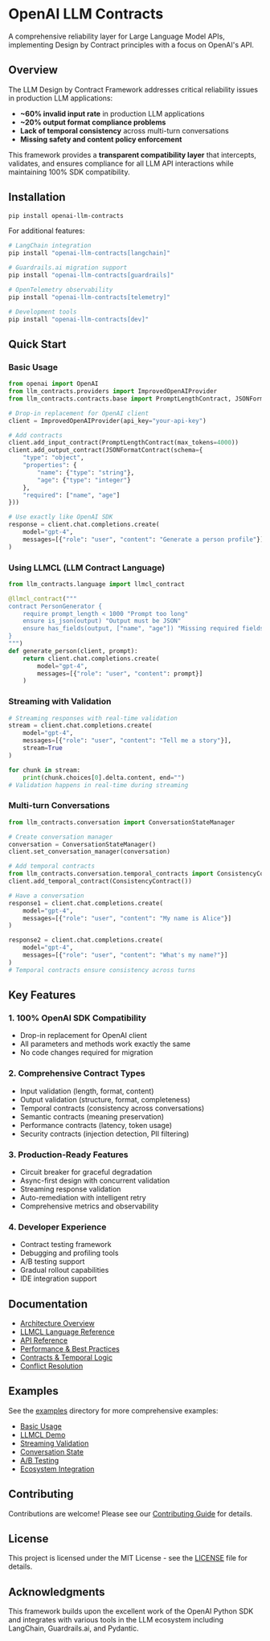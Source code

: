 # OpenAI LLM Contracts

A comprehensive reliability layer for Large Language Model APIs, implementing Design by Contract principles with a focus on OpenAI's API.

## Overview

The LLM Design by Contract Framework addresses critical reliability issues in production LLM applications:

- **~60% invalid input rate** in production LLM applications
- **~20% output format compliance problems**
- **Lack of temporal consistency** across multi-turn conversations
- **Missing safety and content policy enforcement**

This framework provides a **transparent compatibility layer** that intercepts, validates, and ensures compliance for all LLM API interactions while maintaining 100% SDK compatibility.

## Installation

```bash
pip install openai-llm-contracts
```

For additional features:
```bash
# LangChain integration
pip install "openai-llm-contracts[langchain]"

# Guardrails.ai migration support
pip install "openai-llm-contracts[guardrails]"

# OpenTelemetry observability
pip install "openai-llm-contracts[telemetry]"

# Development tools
pip install "openai-llm-contracts[dev]"
```

## Quick Start

### Basic Usage

```python
from openai import OpenAI
from llm_contracts.providers import ImprovedOpenAIProvider
from llm_contracts.contracts.base import PromptLengthContract, JSONFormatContract

# Drop-in replacement for OpenAI client
client = ImprovedOpenAIProvider(api_key="your-api-key")

# Add contracts
client.add_input_contract(PromptLengthContract(max_tokens=4000))
client.add_output_contract(JSONFormatContract(schema={
    "type": "object",
    "properties": {
        "name": {"type": "string"},
        "age": {"type": "integer"}
    },
    "required": ["name", "age"]
}))

# Use exactly like OpenAI SDK
response = client.chat.completions.create(
    model="gpt-4",
    messages=[{"role": "user", "content": "Generate a person profile"}]
)
```

### Using LLMCL (LLM Contract Language)

```python
from llm_contracts.language import llmcl_contract

@llmcl_contract("""
contract PersonGenerator {
    require prompt_length < 1000 "Prompt too long"
    ensure is_json(output) "Output must be JSON"
    ensure has_fields(output, ["name", "age"]) "Missing required fields"
}
""")
def generate_person(client, prompt):
    return client.chat.completions.create(
        model="gpt-4",
        messages=[{"role": "user", "content": prompt}]
    )
```

### Streaming with Validation

```python
# Streaming responses with real-time validation
stream = client.chat.completions.create(
    model="gpt-4",
    messages=[{"role": "user", "content": "Tell me a story"}],
    stream=True
)

for chunk in stream:
    print(chunk.choices[0].delta.content, end="")
# Validation happens in real-time during streaming
```

### Multi-turn Conversations

```python
from llm_contracts.conversation import ConversationStateManager

# Create conversation manager
conversation = ConversationStateManager()
client.set_conversation_manager(conversation)

# Add temporal contracts
from llm_contracts.conversation.temporal_contracts import ConsistencyContract
client.add_temporal_contract(ConsistencyContract())

# Have a conversation
response1 = client.chat.completions.create(
    model="gpt-4",
    messages=[{"role": "user", "content": "My name is Alice"}]
)

response2 = client.chat.completions.create(
    model="gpt-4",
    messages=[{"role": "user", "content": "What's my name?"}]
)
# Temporal contracts ensure consistency across turns
```

## Key Features

### 1. **100% OpenAI SDK Compatibility**
- Drop-in replacement for OpenAI client
- All parameters and methods work exactly the same
- No code changes required for migration

### 2. **Comprehensive Contract Types**
- Input validation (length, format, content)
- Output validation (structure, format, completeness)
- Temporal contracts (consistency across conversations)
- Semantic contracts (meaning preservation)
- Performance contracts (latency, token usage)
- Security contracts (injection detection, PII filtering)

### 3. **Production-Ready Features**
- Circuit breaker for graceful degradation
- Async-first design with concurrent validation
- Streaming response validation
- Auto-remediation with intelligent retry
- Comprehensive metrics and observability

### 4. **Developer Experience**
- Contract testing framework
- Debugging and profiling tools
- A/B testing support
- Gradual rollout capabilities
- IDE integration support

## Documentation

- [Architecture Overview](docs/ARCHITECTURE.md)
- [LLMCL Language Reference](docs/LLMCL_LANGUAGE_REFERENCE.md)
- [API Reference](docs/LLMCL_API_REFERENCE_AND_EXAMPLES.md)
- [Performance & Best Practices](docs/LLMCL_PERFORMANCE_OBSERVABILITY_AND_BEST_PRACTICES.md)
- [Contracts & Temporal Logic](docs/LLMCL_CONTRACTS_AND_TEMPORAL_LOGIC.md)
- [Conflict Resolution](docs/LLMCL_CONFLICT_RESOLUTION_AND_AUTO_REMEDIATION.md)

## Examples

See the [examples](examples/) directory for more comprehensive examples:
- [Basic Usage](examples/simple_demo.py)
- [LLMCL Demo](examples/llmcl_demo.py)
- [Streaming Validation](examples/streaming_validation_demo.py)
- [Conversation State](examples/conversation_state_demo.py)
- [A/B Testing](examples/ab_testing_demo.py)
- [Ecosystem Integration](examples/ecosystem_integration_demo.py)

## Contributing

Contributions are welcome! Please see our [Contributing Guide](CONTRIBUTING.md) for details.

## License

This project is licensed under the MIT License - see the [LICENSE](LICENSE) file for details.

## Acknowledgments

This framework builds upon the excellent work of the OpenAI Python SDK and integrates with various tools in the LLM ecosystem including LangChain, Guardrails.ai, and Pydantic.